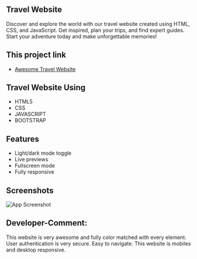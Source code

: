## Travel Website
Discover and explore the world with our travel website created using HTML, CSS, and JavaScript. Get inspired, plan your trips, and find expert guides. Start your adventure today and make unforgettable memories!
## This project link 
 - [Awesome Travel Website](https://jocular-puffpuff-722521.netlify.app)
## Travel Website Using
- HTML5
- CSS
- JAVASCRIPT 
- BOOTSTRAP
## Features
- Light/dark mode toggle
- Live previews
- Fullscreen mode
- Fully responsive

## Screenshots

![App Screenshot](http://127.0.0.1:5500/Screenshot_4.png)


## Developer-Comment:
This website is very awesome and fully color matched with every element. User authentication is very secure. Easy to navigate. This website is mobiles and desktop responsive.
